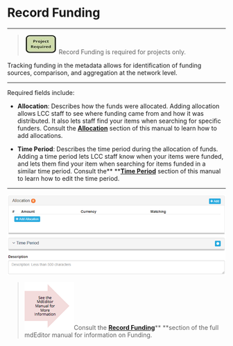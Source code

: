 # Record Funding

---

> ![](/assets/project_required_small.png) Record Funding is required for projects only.

Tracking funding in the metadata allows for identification of funding sources, comparison, and aggregation at the network level.

---

Required fields include:

* **Allocation**: Describes how the funds were allocated. Adding allocation allows LCC staff to see where funding came from and how it was distributed. It also lets staff find your items when searching for specific funders. Consult the [**Allocation**](/record/edit/record-funding/allocation.md) section of this manual to learn how to add allocations. 

* **Time Period**: Describes the time period during the allocation of funds. Adding a time period lets LCC staff know when your items were funded, and lets them find your item when searching for items funded in a similar time period. Consult the** **[**Time Period**](/record/edit/record-funding/time-period.md) section of this manual to learn how to edit the time period. 

---

![](/assets/funding_window.png)

> ![](/assets/see_full_manual_for.png)Consult the [**Record Funding**](https://adiwg.gitbooks.io/mdeditor/content/record/edit/record-funding.html)** **section of the full mdEditor manual for information on Funding.



